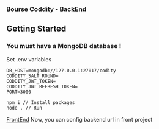### Bourse Coddity - BackEnd

## Getting Started

### You must have a MongoDB database !
Set .env variables
```
DB_HOST=mongodb://127.0.0.1:27017/codity
CODDITY_SALT_ROUND=
CODDITY_JWT_TOKEN=
CODDITY_JWT_REFRESH_TOKEN=
PORT=3000
```

```bash
npm i // Install packages
node . // Run
```

[FrontEnd](https://github.com/Rtinox/Bourse-Codity-Front)
Now, you can config backend url in front project
